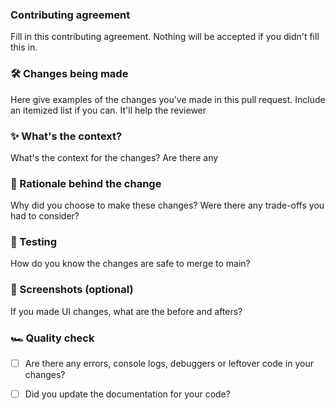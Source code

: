 ### Contributing agreement

Fill in this contributing agreement. Nothing will be accepted if you didn't fill this in.

### 🛠 Changes being made

Here give examples of the changes you've made in this pull request. Include an itemized list if you can. It'll help the reviewer


### ✨ What's the context?

What's the context for the changes? Are there any


### 🧠 Rationale behind the change

Why did you choose to make these changes? Were there any trade-offs you had to consider? 


### 🧪 Testing

How do you know the changes are safe to merge to main?


### 📸 Screenshots (optional)

If you made UI changes, what are the before and afters?


### 🏎 Quality check

- [ ] Are there any errors, console logs, debuggers or leftover code in your changes?

- [ ] Did you update the documentation for your code?
